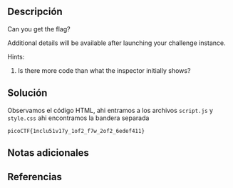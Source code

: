 ## Descripción
Can you get the flag?

Additional details will be available after launching your challenge instance.

Hints:
1. Is there more code than what the inspector initially shows?
## Solución 

Observamos el código HTML, ahi entramos a los archivos `script.js` y `style.css` ahi encontramos la bandera separada

~~~
picoCTF{1nclu51v17y_1of2_f7w_2of2_6edef411}
~~~
 
## Notas adicionales 

## Referencias
